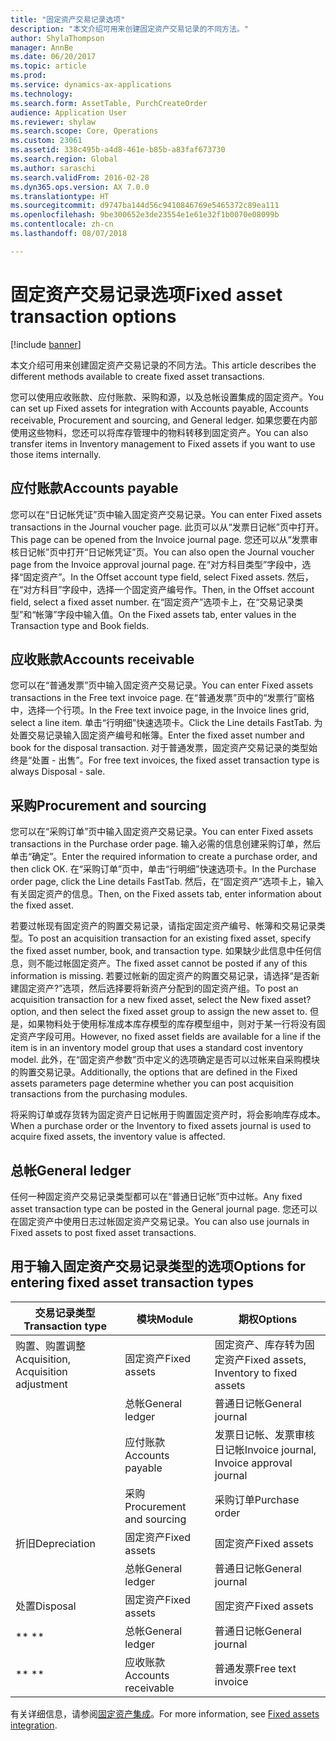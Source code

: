 ```yaml
---
title: "固定资产交易记录选项"
description: "本文介绍可用来创建固定资产交易记录的不同方法。"
author: ShylaThompson
manager: AnnBe
ms.date: 06/20/2017
ms.topic: article
ms.prod: 
ms.service: dynamics-ax-applications
ms.technology: 
ms.search.form: AssetTable, PurchCreateOrder
audience: Application User
ms.reviewer: shylaw
ms.search.scope: Core, Operations
ms.custom: 23061
ms.assetid: 338c495b-a4d8-461e-b85b-a83faf673730
ms.search.region: Global
ms.author: saraschi
ms.search.validFrom: 2016-02-28
ms.dyn365.ops.version: AX 7.0.0
ms.translationtype: HT
ms.sourcegitcommit: d9747ba144d56c9410846769e5465372c89ea111
ms.openlocfilehash: 9be300652e3de23554e1e61e32f1b0070e08099b
ms.contentlocale: zh-cn
ms.lasthandoff: 08/07/2018

---
```


# <a name="fixed-asset-transaction-options"></a><span data-ttu-id="3ce1a-103">固定资产交易记录选项</span><span class="sxs-lookup"><span data-stu-id="3ce1a-103">Fixed asset transaction options</span></span>

[!include [banner](../includes/banner.md)]

<span data-ttu-id="3ce1a-104">本文介绍可用来创建固定资产交易记录的不同方法。</span><span class="sxs-lookup"><span data-stu-id="3ce1a-104">This article describes the different methods available to create fixed asset transactions.</span></span>

<span data-ttu-id="3ce1a-105">您可以使用应收账款、应付账款、采购和源，以及总帐设置集成的固定资产。</span><span class="sxs-lookup"><span data-stu-id="3ce1a-105">You can set up Fixed assets for integration with Accounts payable, Accounts receivable, Procurement and sourcing, and General ledger.</span></span> <span data-ttu-id="3ce1a-106">如果您要在内部使用这些物料，您还可以将库存管理中的物料转移到固定资产。</span><span class="sxs-lookup"><span data-stu-id="3ce1a-106">You can also transfer items in Inventory management to Fixed assets if you want to use those items internally.</span></span>

## <a name="accounts-payable"></a><span data-ttu-id="3ce1a-107">应付账款</span><span class="sxs-lookup"><span data-stu-id="3ce1a-107">Accounts payable</span></span>
<span data-ttu-id="3ce1a-108">您可以在“日记帐凭证”页中输入固定资产交易记录。</span><span class="sxs-lookup"><span data-stu-id="3ce1a-108">You can enter Fixed assets transactions in the Journal voucher page.</span></span> <span data-ttu-id="3ce1a-109">此页可以从“发票日记帐”页中打开。</span><span class="sxs-lookup"><span data-stu-id="3ce1a-109">This page can be opened from the Invoice journal page.</span></span> <span data-ttu-id="3ce1a-110">您还可以从“发票审核日记帐”页中打开“日记帐凭证”页。</span><span class="sxs-lookup"><span data-stu-id="3ce1a-110">You can also open the Journal voucher page from the Invoice approval journal page.</span></span> <span data-ttu-id="3ce1a-111">在“对方科目类型”字段中，选择“固定资产”。</span><span class="sxs-lookup"><span data-stu-id="3ce1a-111">In the Offset account type field, select Fixed assets.</span></span> <span data-ttu-id="3ce1a-112">然后，在“对方科目”字段中，选择一个固定资产编号作。</span><span class="sxs-lookup"><span data-stu-id="3ce1a-112">Then, in the Offset account field, select a fixed asset number.</span></span> <span data-ttu-id="3ce1a-113">在“固定资产”选项卡上，在“交易记录类型”和“帐簿”字段中输入值。</span><span class="sxs-lookup"><span data-stu-id="3ce1a-113">On the Fixed assets tab, enter values in the Transaction type and Book fields.</span></span>

## <a name="accounts-receivable"></a><span data-ttu-id="3ce1a-114">应收账款</span><span class="sxs-lookup"><span data-stu-id="3ce1a-114">Accounts receivable</span></span>
<span data-ttu-id="3ce1a-115">您可以在“普通发票”页中输入固定资产交易记录。</span><span class="sxs-lookup"><span data-stu-id="3ce1a-115">You can enter Fixed assets transactions in the Free text invoice page.</span></span>  <span data-ttu-id="3ce1a-116">在“普通发票”页中的“发票行”窗格中，选择一个行项。</span><span class="sxs-lookup"><span data-stu-id="3ce1a-116">In the Free text invoice page, in the Invoice lines grid, select a line item.</span></span> <span data-ttu-id="3ce1a-117">单击“行明细”快速选项卡。</span><span class="sxs-lookup"><span data-stu-id="3ce1a-117">Click the Line details FastTab.</span></span> <span data-ttu-id="3ce1a-118">为处置交易记录输入固定资产编号和帐簿。</span><span class="sxs-lookup"><span data-stu-id="3ce1a-118">Enter the fixed asset number and book for the disposal transaction.</span></span> <span data-ttu-id="3ce1a-119">对于普通发票，固定资产交易记录的类型始终是“处置 - 出售”。</span><span class="sxs-lookup"><span data-stu-id="3ce1a-119">For free text invoices, the fixed asset transaction type is always Disposal - sale.</span></span>

## <a name="procurement-and-sourcing"></a><span data-ttu-id="3ce1a-120">采购</span><span class="sxs-lookup"><span data-stu-id="3ce1a-120">Procurement and sourcing</span></span>
<span data-ttu-id="3ce1a-121">您可以在“采购订单”页中输入固定资产交易记录。</span><span class="sxs-lookup"><span data-stu-id="3ce1a-121">You can enter Fixed assets transactions in the Purchase order page.</span></span> <span data-ttu-id="3ce1a-122">输入必需的信息创建采购订单，然后单击“确定”。</span><span class="sxs-lookup"><span data-stu-id="3ce1a-122">Enter the required information to create a purchase order, and then click OK.</span></span> <span data-ttu-id="3ce1a-123">在“采购订单”页中，单击“行明细”快速选项卡。</span><span class="sxs-lookup"><span data-stu-id="3ce1a-123">In the Purchase order page, click the Line details FastTab.</span></span> <span data-ttu-id="3ce1a-124">然后，在“固定资产”选项卡上，输入有关固定资产的信息。</span><span class="sxs-lookup"><span data-stu-id="3ce1a-124">Then, on the Fixed assets tab, enter information about the fixed asset.</span></span> 

<span data-ttu-id="3ce1a-125">若要过帐现有固定资产的购置交易记录，请指定固定资产编号、帐簿和交易记录类型。</span><span class="sxs-lookup"><span data-stu-id="3ce1a-125">To post an acquisition transaction for an existing fixed asset, specify the fixed asset number, book, and transaction type.</span></span> <span data-ttu-id="3ce1a-126">如果缺少此信息中任何信息，则不能过帐固定资产。</span><span class="sxs-lookup"><span data-stu-id="3ce1a-126">The fixed asset cannot be posted if any of this information is missing.</span></span> <span data-ttu-id="3ce1a-127">若要过帐新的固定资产的购置交易记录，请选择“是否新建固定资产?”选项，然后选择要将新资产分配到的固定资产组。</span><span class="sxs-lookup"><span data-stu-id="3ce1a-127">To post an acquisition transaction for a new fixed asset, select the New fixed asset? option, and then select the fixed asset group to assign the new asset to.</span></span> <span data-ttu-id="3ce1a-128">但是，如果物料处于使用标准成本库存模型的库存模型组中，则对于某一行将没有固定资产字段可用。</span><span class="sxs-lookup"><span data-stu-id="3ce1a-128">However, no fixed asset fields are available for a line if the item is in an inventory model group that uses a standard cost inventory model.</span></span> <span data-ttu-id="3ce1a-129">此外，在“固定资产参数”页中定义的选项确定是否可以过帐来自采购模块的购置交易记录。</span><span class="sxs-lookup"><span data-stu-id="3ce1a-129">Additionally, the options that are defined in the Fixed assets parameters page determine whether you can post acquisition transactions from the purchasing modules.</span></span> 

<span data-ttu-id="3ce1a-130">将采购订单或存货转为固定资产日记帐用于购置固定资产时，将会影响库存成本。</span><span class="sxs-lookup"><span data-stu-id="3ce1a-130">When a purchase order or the Inventory to fixed assets journal is used to acquire fixed assets, the inventory value is affected.</span></span>

## <a name="general-ledger"></a><span data-ttu-id="3ce1a-131">总帐</span><span class="sxs-lookup"><span data-stu-id="3ce1a-131">General ledger</span></span>
<span data-ttu-id="3ce1a-132">任何一种固定资产交易记录类型都可以在“普通日记帐”页中过帐。</span><span class="sxs-lookup"><span data-stu-id="3ce1a-132">Any fixed asset transaction type can be posted in the General journal page.</span></span> <span data-ttu-id="3ce1a-133">您还可以在固定资产中使用日志过帐固定资产交易记录。</span><span class="sxs-lookup"><span data-stu-id="3ce1a-133">You can also use journals in Fixed assets to post fixed asset transactions.</span></span>

## <a name="options-for-entering-fixed-asset-transaction-types"></a><span data-ttu-id="3ce1a-134">用于输入固定资产交易记录类型的选项</span><span class="sxs-lookup"><span data-stu-id="3ce1a-134">Options for entering fixed asset transaction types</span></span>


| <span data-ttu-id="3ce1a-135">交易记录类型</span><span class="sxs-lookup"><span data-stu-id="3ce1a-135">Transaction type</span></span>                    | <span data-ttu-id="3ce1a-136">模块</span><span class="sxs-lookup"><span data-stu-id="3ce1a-136">Module</span></span>                   | <span data-ttu-id="3ce1a-137">期权</span><span class="sxs-lookup"><span data-stu-id="3ce1a-137">Options</span></span>                                   |
|-------------------------------------|--------------------------|-------------------------------------------|
| <span data-ttu-id="3ce1a-138">购置、购置调整</span><span class="sxs-lookup"><span data-stu-id="3ce1a-138">Acquisition, Acquisition adjustment</span></span> | <span data-ttu-id="3ce1a-139">固定资产</span><span class="sxs-lookup"><span data-stu-id="3ce1a-139">Fixed assets</span></span>             | <span data-ttu-id="3ce1a-140">固定资产、库存转为固定资产</span><span class="sxs-lookup"><span data-stu-id="3ce1a-140">Fixed assets, Inventory to fixed assets</span></span>   |
|                                     | <span data-ttu-id="3ce1a-141">总帐</span><span class="sxs-lookup"><span data-stu-id="3ce1a-141">General ledger</span></span>           | <span data-ttu-id="3ce1a-142">普通日记帐</span><span class="sxs-lookup"><span data-stu-id="3ce1a-142">General journal</span></span>                           |
|                                     | <span data-ttu-id="3ce1a-143">应付账款</span><span class="sxs-lookup"><span data-stu-id="3ce1a-143">Accounts payable</span></span>         | <span data-ttu-id="3ce1a-144">发票日记帐、发票审核日记帐</span><span class="sxs-lookup"><span data-stu-id="3ce1a-144">Invoice journal, Invoice approval journal</span></span> |
|                                     | <span data-ttu-id="3ce1a-145">采购</span><span class="sxs-lookup"><span data-stu-id="3ce1a-145">Procurement and sourcing</span></span> | <span data-ttu-id="3ce1a-146">采购订单</span><span class="sxs-lookup"><span data-stu-id="3ce1a-146">Purchase order</span></span>                            |
| <span data-ttu-id="3ce1a-147">折旧</span><span class="sxs-lookup"><span data-stu-id="3ce1a-147">Depreciation</span></span>                        | <span data-ttu-id="3ce1a-148">固定资产</span><span class="sxs-lookup"><span data-stu-id="3ce1a-148">Fixed assets</span></span>             | <span data-ttu-id="3ce1a-149">固定资产</span><span class="sxs-lookup"><span data-stu-id="3ce1a-149">Fixed assets</span></span>                              |
|                                     | <span data-ttu-id="3ce1a-150">总帐</span><span class="sxs-lookup"><span data-stu-id="3ce1a-150">General ledger</span></span>           | <span data-ttu-id="3ce1a-151">普通日记帐</span><span class="sxs-lookup"><span data-stu-id="3ce1a-151">General journal</span></span>                           |
| <span data-ttu-id="3ce1a-152">处置</span><span class="sxs-lookup"><span data-stu-id="3ce1a-152">Disposal</span></span>                            | <span data-ttu-id="3ce1a-153">固定资产</span><span class="sxs-lookup"><span data-stu-id="3ce1a-153">Fixed assets</span></span>             | <span data-ttu-id="3ce1a-154">固定资产</span><span class="sxs-lookup"><span data-stu-id="3ce1a-154">Fixed assets</span></span>                              |
| <span data-ttu-id="3ce1a-155">** **</span><span class="sxs-lookup"><span data-stu-id="3ce1a-155">** **</span></span>                               | <span data-ttu-id="3ce1a-156">总帐</span><span class="sxs-lookup"><span data-stu-id="3ce1a-156">General ledger</span></span>           | <span data-ttu-id="3ce1a-157">普通日记帐</span><span class="sxs-lookup"><span data-stu-id="3ce1a-157">General journal</span></span>                           |
| <span data-ttu-id="3ce1a-158">** **</span><span class="sxs-lookup"><span data-stu-id="3ce1a-158">** **</span></span>                               | <span data-ttu-id="3ce1a-159">应收账款</span><span class="sxs-lookup"><span data-stu-id="3ce1a-159">Accounts receivable</span></span>      | <span data-ttu-id="3ce1a-160">普通发票</span><span class="sxs-lookup"><span data-stu-id="3ce1a-160">Free text invoice</span></span>                         |



<span data-ttu-id="3ce1a-161">有关详细信息，请参阅[固定资产集成](fixed-asset-integration.md)。</span><span class="sxs-lookup"><span data-stu-id="3ce1a-161">For more information, see [Fixed assets integration](fixed-asset-integration.md).</span></span>




